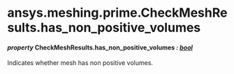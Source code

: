 <a id="ansys-meshing-prime-checkmeshresults-has-non-positive-volumes"></a>

# ansys.meshing.prime.CheckMeshResults.has_non_positive_volumes

<a id="ansys.meshing.prime.CheckMeshResults.has_non_positive_volumes"></a>

#### *property* CheckMeshResults.has_non_positive_volumes *: [bool](https://docs.python.org/3.11/library/functions.html#bool)*

Indicates whether mesh has non positive volumes.

<!-- !! processed by numpydoc !! -->
